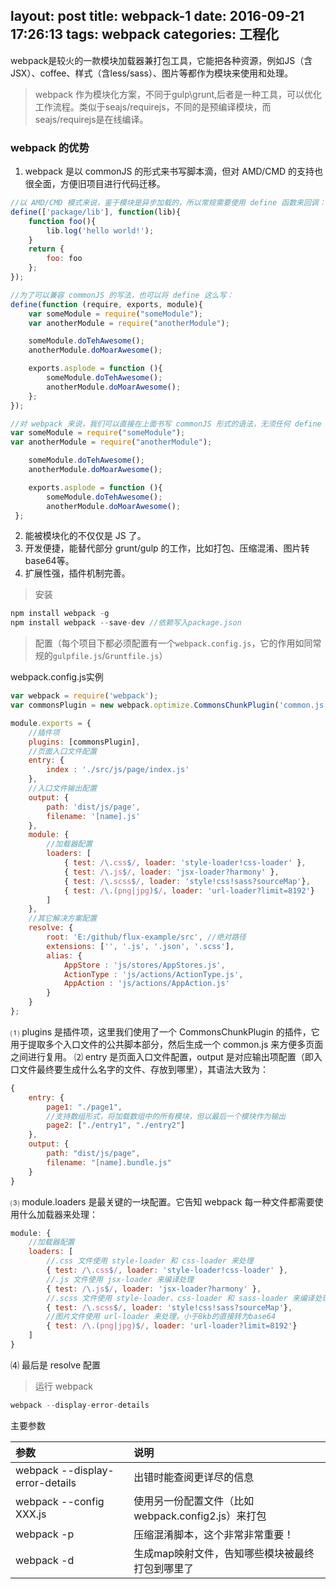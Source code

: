 layout: post
title: webpack-1
date: 2016-09-21 17:26:13
tags: webpack
categories: 工程化
---

webpack是较火的一款模块加载器兼打包工具，它能把各种资源，例如JS（含JSX）、coffee、样式（含less/sass）、图片等都作为模块来使用和处理。
<!-- more -->

> webpack 作为模块化方案，不同于gulp\grunt,后者是一种工具，可以优化工作流程。类似于seajs/requirejs，不同的是预编译模块，而seajs/requirejs是在线编译。

### webpack 的优势

1. webpack 是以 commonJS 的形式来书写脚本滴，但对 AMD/CMD 的支持也很全面，方便旧项目进行代码迁移。
```javascript
//以 AMD/CMD 模式来说，鉴于模块是异步加载的，所以常规需要使用 define 函数来回调：
define(['package/lib'], function(lib){
    function foo(){
        lib.log('hello world!');
    }
    return {
        foo: foo
    };
});
```
```javascript
//为了可以兼容 commonJS 的写法，也可以将 define 这么写：
define(function (require, exports, module){
    var someModule = require("someModule");
    var anotherModule = require("anotherModule");

    someModule.doTehAwesome();
    anotherModule.doMoarAwesome();

    exports.asplode = function (){
        someModule.doTehAwesome();
        anotherModule.doMoarAwesome();
    };
});
```
```javascript
//对 webpack 来说，我们可以直接在上面书写 commonJS 形式的语法，无须任何 define （毕竟最终模块都打包在一起，webpack 也会最终自动加上自己的加载器）：
var someModule = require("someModule");
var anotherModule = require("anotherModule");

    someModule.doTehAwesome();
    anotherModule.doMoarAwesome();

    exports.asplode = function (){
        someModule.doTehAwesome();
        anotherModule.doMoarAwesome();
 };
```
2. 能被模块化的不仅仅是 JS 了。
3. 开发便捷，能替代部分 grunt/gulp 的工作，比如打包、压缩混淆、图片转base64等。
4. 扩展性强，插件机制完善。

> 安装

```javascript
npm install webpack -g
npm install webpack --save-dev //依赖写入package.json
```


> 配置（每个项目下都必须配置有一个`webpack.config.js`，它的作用如同常规的`gulpfile.js`/`Gruntfile.js`）

webpack.config.js实例
```javascript
var webpack = require('webpack');
var commonsPlugin = new webpack.optimize.CommonsChunkPlugin('common.js');

module.exports = {
    //插件项
    plugins: [commonsPlugin],
    //页面入口文件配置
    entry: {
        index : './src/js/page/index.js'
    },
    //入口文件输出配置
    output: {
        path: 'dist/js/page',
        filename: '[name].js'
    },
    module: {
        //加载器配置
        loaders: [
            { test: /\.css$/, loader: 'style-loader!css-loader' },
            { test: /\.js$/, loader: 'jsx-loader?harmony' },
            { test: /\.scss$/, loader: 'style!css!sass?sourceMap'},
            { test: /\.(png|jpg)$/, loader: 'url-loader?limit=8192'}
        ]
    },
    //其它解决方案配置
    resolve: {
        root: 'E:/github/flux-example/src', //绝对路径
        extensions: ['', '.js', '.json', '.scss'],
        alias: {
            AppStore : 'js/stores/AppStores.js',
            ActionType : 'js/actions/ActionType.js',
            AppAction : 'js/actions/AppAction.js'
        }
    }
};
```

⑴ plugins 是插件项，这里我们使用了一个 CommonsChunkPlugin 的插件，它用于提取多个入口文件的公共脚本部分，然后生成一个 common.js 来方便多页面之间进行复用。
⑵ entry 是页面入口文件配置，output 是对应输出项配置（即入口文件最终要生成什么名字的文件、存放到哪里），其语法大致为：
```javascript
{
    entry: {
        page1: "./page1",
        //支持数组形式，将加载数组中的所有模块，但以最后一个模块作为输出
        page2: ["./entry1", "./entry2"]
    },
    output: {
        path: "dist/js/page",
        filename: "[name].bundle.js"
    }
}
```
⑶ module.loaders 是最关键的一块配置。它告知 webpack 每一种文件都需要使用什么加载器来处理：
```javascript
module: {
    //加载器配置
    loaders: [
        //.css 文件使用 style-loader 和 css-loader 来处理
        { test: /\.css$/, loader: 'style-loader!css-loader' },
        //.js 文件使用 jsx-loader 来编译处理
        { test: /\.js$/, loader: 'jsx-loader?harmony' },
        //.scss 文件使用 style-loader、css-loader 和 sass-loader 来编译处理
        { test: /\.scss$/, loader: 'style!css!sass?sourceMap'},
        //图片文件使用 url-loader 来处理，小于8kb的直接转为base64
        { test: /\.(png|jpg)$/, loader: 'url-loader?limit=8192'}
    ]
}
```
⑷ 最后是 resolve 配置

> 运行 webpack

```javascript
webpack --display-error-details
```
主要参数

| 参数      | 说明     |
| :------------- |:-----------|
| webpack --display-error-details | 出错时能查阅更详尽的信息 |
| webpack --config XXX.js | 使用另一份配置文件（比如webpack.config2.js）来打包 |
| webpack -p | 压缩混淆脚本，这个非常非常重要！ |
| webpack -d | 生成map映射文件，告知哪些模块被最终打包到哪里了 |
